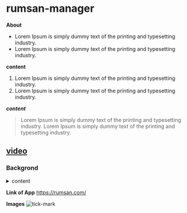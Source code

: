 # rumsan-manager

**About**

- Lorem Ipsum is simply dummy text of the printing and typesetting industry. 
- Lorem Ipsum is simply dummy text of the printing and typesetting industry. 

**content**

1. Lorem Ipsum is simply dummy text of the printing and typesetting industry.
2. Lorem Ipsum is simply dummy text of the printing and typesetting industry.

**_content_**

 >Lorem Ipsum is simply dummy text of the printing and typesetting industry. 
>Lorem Ipsum is simply dummy text of the printing and typesetting industry.


## [video](https://www.youtube.com/watch?v=txvyAO894DY&list=PLf-j0Hs0PF3sIyohisAfO-56N_WcTniNt)

### Backgrond

<details><summary>content</summary>
 
***
 
 - Lorem Ipsum is simply dummy text of the printing and typesetting industry.
   ***
 - Lorem Ipsum has been the industry's standard dummy text ever since the 1500s, when an unknown printer took a galley of type and scrambled it to make a type specimen book.
 - It has survived not only five centuries, but also the leap into electronic typesetting, remaining essentially unchanged.
 - It was popularised in the 1960s with the release of Letraset sheets containing Lorem Ipsum passages, and more recently with desktop publishing software like Aldus PageMaker including versions of Lorem Ipsum

</details>

**Link of App**
<https://rumsan.com/>

**Images**
![tick-mark](image/)



